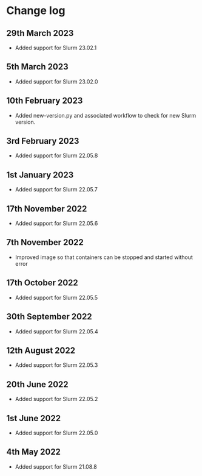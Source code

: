 # Change log

## 29th March 2023

* Added support for Slurm 23.02.1

## 5th March 2023

* Added support for Slurm 23.02.0

## 10th February 2023

* Added new-version.py and associated workflow to check for new Slurm version.

## 3rd February 2023

* Added support for Slurm 22.05.8

## 1st January 2023

* Added support for Slurm 22.05.7

## 17th November 2022

* Added support for Slurm 22.05.6

## 7th November 2022

* Improved image so that containers can be stopped and started without error

## 17th October 2022

* Added support for Slurm 22.05.5

## 30th September 2022

* Added support for Slurm 22.05.4

## 12th August 2022

* Added support for Slurm 22.05.3

## 20th June 2022

* Added support for Slurm 22.05.2

## 1st June 2022

* Added support for Slurm 22.05.0

## 4th May 2022

* Added support for Slurm 21.08.8
